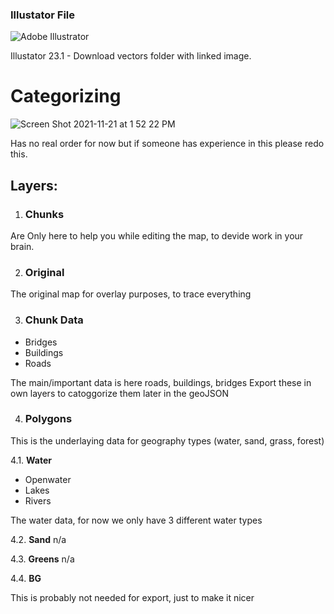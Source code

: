 ### Illustator File
![Adobe Illustrator](https://img.shields.io/badge/Illustrator%2023.1-%23FF9A00.svg?style=for-the-badge&logo=adobeillustrator&logoColor=white)

Illustator 23.1 - Download vectors folder with linked image.

# Categorizing

![Screen Shot 2021-11-21 at 1 52 22 PM](https://user-images.githubusercontent.com/1221769/142762596-fcaace30-cde8-4b9b-beea-0f278e523081.png)


Has no real order for now but if someone has experience in this please redo this.



## Layers:

1. ### Chunks
Are Only here to help you while editing the map, to devide work in your brain.

2. ### Original
The original map for overlay purposes, to trace everything

3. ### Chunk Data
- Bridges
- Buildings
- Roads

The main/important data is here roads, buildings, bridges
Export these in own layers to catoggorize them later in the geoJSON

4. ### Polygons
This is the underlaying data for geography types (water, sand, grass, forest)

 4.1. **Water**
- Openwater
- Lakes
- Rivers

The water data, for now we only have 3 different water types

4.2. **Sand**
n/a

4.3. **Greens**
n/a

4.4. **BG**

This is probably not needed for export, just to make it nicer 
